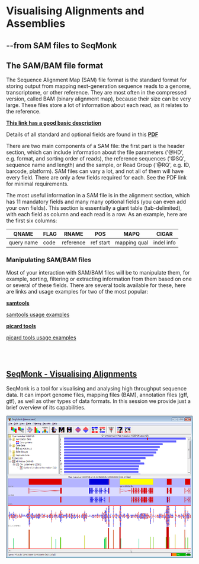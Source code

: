 # Visualising Alignments and Assemblies

## --from SAM files to SeqMonk

## The SAM/BAM file format

The Sequence Alignment Map (SAM) file format is the standard format for storing output from mapping next-generation sequence reads to a genome, transcriptome, or other reference. They are most often in the compressed version, called BAM (binary alignment map), because their size can be very large. These files store a lot of information about each read, as it relates to the reference. 

**[This link has a good basic description](http://www.metagenomics.wiki/tools/samtools/bam-sam-file-format)**

Details of all standard and optional fields are found in this **[PDF](http://samtools.github.io/hts-specs/SAMv1.pdf)**

There are two main components of a SAM file: the first part is the header section, which can include information about the file parameters ('@HD', e.g. format, and sorting order of reads), the reference sequences ('@SQ', sequence name and length) and the sample, or Read Group ('@RQ', e.g. ID, barcode, platform). SAM files can vary a lot, and not all of them will have every field. There are only a few fields required for each. See the PDF link for minimal requirements. 

The most useful information in a SAM file is in the alignment section, which has 11 mandatory fields and many many optional fields (you can even add your own fields). This section is essentially a giant table (tab-delimited), with each field as column and each read is a row. As an example, here are the first six columns:

QNAME | FLAG | RNAME | POS | MAPQ | CIGAR |
------|------|-------|-----|------|-------|
query name | code | reference | ref start | mapping qual | indel info |


### Manipulating SAM/BAM files

Most of your interaction with SAM/BAM files will be to manipulate them, for example, sorting, filtering or extracting information from them based on one or several of these fields. There are several tools available for these, here are links and usage examples for two of the most popular:

**[samtools](http://www.htslib.org/doc/samtools.html)**

[samtools usage examples](../examples/samtools_examples.md)

**[picard tools](https://broadinstitute.github.io/picard/)**

[picard tools usage examples](../examples/picard_examples.md)

<br/><br/>
## [SeqMonk - Visualising Alignments](https://www.bioinformatics.babraham.ac.uk/projects/seqmonk/)

SeqMonk is a tool for visualising and analysing high throughput sequence data. It can import genome files, mapping files (BAM), annotation files (gff, gtf), as well as other types of data formats. In this session we provide just a brief overview of its capabilities.

![alt text](images/sm_main_window.png "SeqMonk Main Window")

<br/><br/>






